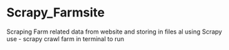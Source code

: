 # Scrapy_Farmsite
Scraping Farm related data from website and storing in files al using Scrapy
use - scrapy crawl farm in terminal to run 
